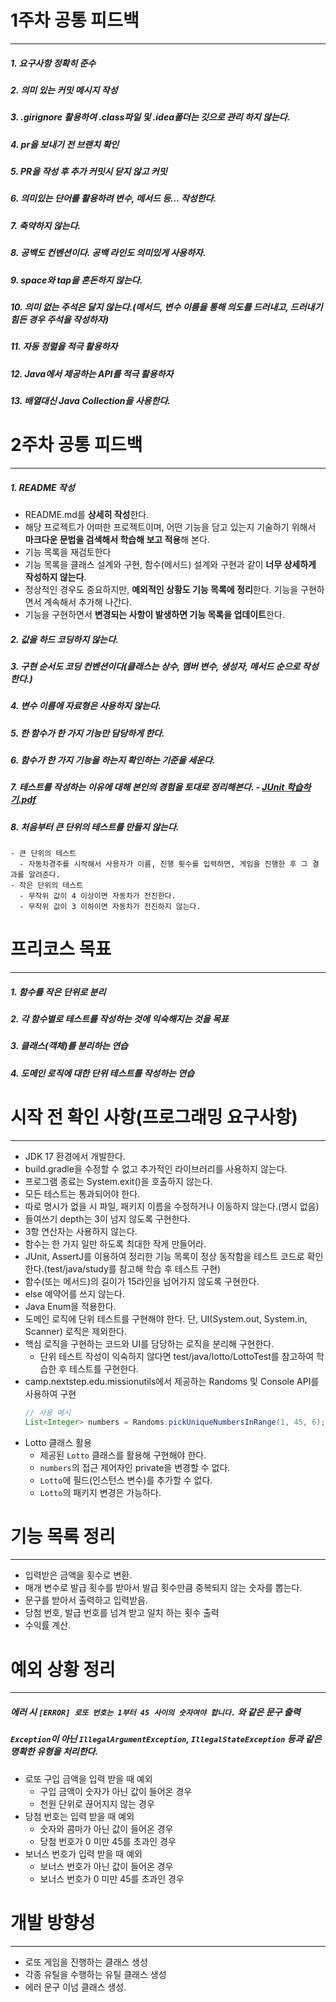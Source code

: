 # 1주차 공통 피드백

---
##### 1. 요구사항 정확히 준수
##### 2. **의미 있는 커밋 메시지** 작성
##### 3. .girignore 활용하여 .class파일 및 .idea폴더는 깃으로 관리 하지 않는다.
##### 4. pr을 보내기 전 브랜치 확인
##### 5. PR을 작성 후 추가 커밋시 닫지 않고 커밋
##### 6. **의미있는 단어를 활용**하려 변수, 메서드 등... 작성한다.
##### 7. **축약하지 않는다.**
##### 8. 공백도 컨벤션이다. **공백 라인도 의미있게 사용**하자.
##### 9. space와 tap을 혼돈하지 않는다.
##### 10. **의미 없는 주석은 달지 않는다.**(메서드, 변수 이름을 통해 의도를 드러내고, 드러내기 힘든 경우 주석을 작성하자)
##### 11. **자동 정렬을 적극 활용**하자
##### 12. **Java에서 제공하는 API를 적극 활용**하자
##### 13. **배열대신 Java Collection을 사용**한다.

# 2주차 공통 피드백

---
##### 1. README 작성
- README.md를 **상세히 작성**한다.
- 해당 프로젝트가 어떠한 프로젝트이며, 어떤 기능을 담고 있는지 기술하기 위해서 **마크다운 문법을 검색해서 학습해 보고 적용**해 본다.
- 기능 목록을 재검토한다
- 기능 목록을 클래스 설계와 구현, 함수(메서드) 설계와 구현과 같이 **너무 상세하게 작성하지 않는다**.
- 정상적인 경우도 중요하지만, **예외적인 상황도 기능 목록에 정리**한다. 기능을 구현하면서 계속해서 추가해 나간다.
- 기능을 구현하면서 **변경되는 사항이 발생하면 기능 목록을 업데이트**한다.
##### 2. 값을 **하드 코딩하지 않는다.**
##### 3. 구현 순서도 코딩 컨벤션이다(클래스는 **상수, 멤버 변수, 생성자, 메서드 순으로 작성**한다.)
##### 4. **변수 이름에 자료형은 사용하지 않는다.**
##### 5. **한 함수가 한 가지 기능만 담당**하게 한다.
##### 6. 함수가 **한 가지 기능을 하는지 확인하는 기준을 세운다.**
##### 7. 테스트를 작성하는 이유에 대해 본인의 경험을 토대로 정리해본다. - [JUnit 학습하기.pdf](https://techcourse-storage.s3.ap-northeast-2.amazonaws.com/9b82d8a360c548fcadd14c551dbcbe06)
##### 8. 처음부터 **큰 단위의 테스트를 만들지 않는다.**
```
- 큰 단위의 테스트
  - 자동차경주를 시작해서 사용자가 이름, 진행 횟수를 입력하면, 게임을 진행한 후 그 결과를 알려준다.
- 작은 단위의 테스트
  - 무작위 값이 4 이상이면 자동차가 전진한다.
  - 무작위 값이 3 이하이면 자동차가 전진하지 않는다.
```

# 프리코스 목표

---
##### 1. 함수를 작은 단위로 분리
##### 2. 각 함수별로 테스트를 작성하는 것에 익숙해지는 것을 목표
##### 3. 클래스(객체)를 분리하는 연습
##### 4. 도메인 로직에 대한 단위 테스트를 작성하는 연습

# 시작 전 확인 사항(프로그래밍 요구사항)

---
- JDK 17 환경에서 개발한다.
- build.gradle을 수정할 수 없고 추가적인 라이브러리를 사용하지 않는다.
- 프로그램 종료는 System.exit()을 호출하지 않는다.
- 모든 테스트는 통과되어야 한다.
- 따로 명시가 없을 시 파일, 패키지 이름을 수정하거나 이동하지 않는다.(명시 없음)
- 들여쓰기 depth는 3이 넘지 않도록 구현한다.
- 3항 연산자는 사용하지 않는다.
- 함수는 한 가지 일만 하도록 최대한 작게 만들어라.
- JUnit, AssertJ를 이용하여 정리한 기능 목록이 정상 동작함을 테스트 코드로 확인한다.(test/java/study를 참고해 학습 후 테스트 구현)
- 함수(또는 메서드)의 길이가 15라인을 넘어가지 않도록 구현한다.
- else 예약어를 쓰지 않는다.
- Java Enum을 적용한다.
- 도메인 로직에 단위 테스트를 구현해야 한다. 단, UI(System.out, System.in, Scanner) 로직은 제외한다.
- 핵심 로직을 구현하는 코드와 UI를 담당하는 로직을 분리해 구현한다.
    - 단위 테스트 작성이 익숙하지 않다면 test/java/lotto/LottoTest를 참고하여 학습한 후 테스트를 구현한다.
- camp.nextstep.edu.missionutils에서 제공하는 Randoms 및 Console API를 사용하여 구현
   ```java
   // 사용 예시
   List<Integer> numbers = Randoms.pickUniqueNumbersInRange(1, 45, 6);
   ```
- Lotto 클래스 활용
    - 제공된 `Lotto` 클래스를 활용해 구현해야 한다.
    - `numbers`의 접근 제어자인 private을 변경할 수 없다.
    - `Lotto`에 필드(인스턴스 변수)를 추가할 수 없다.
    - `Lotto`의 패키지 변경은 가능하다.

# 기능 목록 정리

---
- 입력받은 금액을 횟수로 변환.
- 매개 변수로 발급 횟수를 받아서 발급 횟수만큼 중복되지 않는 숫자를 뽑는다.
- 문구를 받아서 출력하고 입력받음.
- 당첨 번호, 발급 번호를 넘겨 받고 일치 하는 횟수 출력
- 수익률 계산.

# 예외 상황 정리

---
##### 에러 시 `[ERROR] 로또 번호는 1부터 45 사이의 숫자여야 합니다.` 와 같은 문구 출력
##### `Exception`이 아닌 `IllegalArgumentException`, `IllegalStateException` 등과 같은 명확한 유형을 처리한다.
- 로또 구입 금액을 입력 받을 때 예외
  - 구입 금액이 숫자가 아닌 값이 들어온 경우
  - 천원 단위로 끊어지지 않는 경우
- 당첨 번호는 입력 받을 때 예외
  - 숫자와 콤마가 아닌 값이 들어온 경우
  - 당첨 번호가 0 미만 45를 초과인 경우
- 보너스 번호가 입력 받을 때 예외
  - 보너스 번호가 아닌 값이 들어온 경우
  - 보너스 번호가 0 미만 45를 초과인 경우

# 개발 방향성

---
- 로또 게임을 진행하는 클래스 생성
- 각종 유틸을 수행하는 유틸 클래스 생성
- 에러 문구 이넘 클래스 생성.